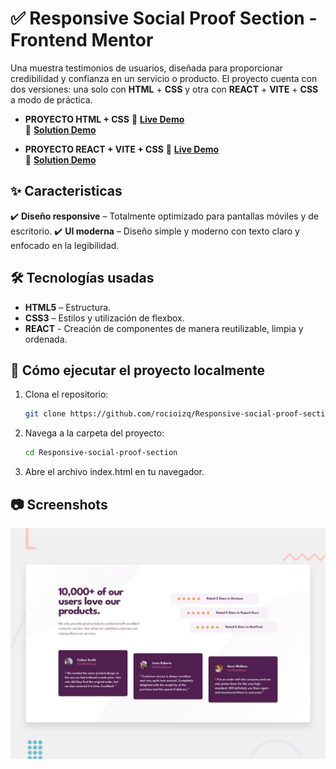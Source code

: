 # ✅ Responsive Social Proof Section - Frontend Mentor

Una muestra testimonios de usuarios, diseñada para proporcionar credibilidad y confianza en un servicio o producto. El proyecto cuenta con dos versiones: una solo con **HTML** + **CSS** y otra con **REACT** + **VITE** + **CSS** a modo de práctica.

- **PROYECTO HTML + CSS**
🔗 **[Live Demo](https://responsive-social-proof-section-two.vercel.app/)**  
🔗 **[Solution Demo](https://www.frontendmentor.io/solutions/responsive-social-proof-section-I4tXtgULMn)**  

- **PROYECTO REACT + VITE + CSS**
🔗 **[Live Demo](https://social-proof-react-version.vercel.app/)**  
🔗 **[Solution Demo](https://www.frontendmentor.io/solutions/react-vite-social-proof-PMe_-1kNG4)**  

## ✨ Caracteristicas  
✔️ **Diseño responsive** – Totalmente optimizado para pantallas móviles y de escritorio.
✔️ **UI moderna** – Diseño simple y moderno con texto claro y enfocado en la legibilidad.  

## 🛠️ Tecnologías usadas 
- **HTML5** – Estructura. 
- **CSS3** – Estilos y utilización de flexbox.
- **REACT** - Creación de componentes de manera reutilizable, limpia y ordenada.  

## 🚀 Cómo ejecutar el proyecto localmente  
1. Clona el repositorio: 
    ```bash
    git clone https://github.com/rocioizq/Responsive-social-proof-section.git
    ```  
2. Navega a la carpeta del proyecto: 
    ```bash
    cd Responsive-social-proof-section
    ```  
3. Abre el archivo index.html en tu navegador.  

## 📷 Screenshots  
![Social Proof Section Screenshot](./design/desktop-preview.jpg)  
